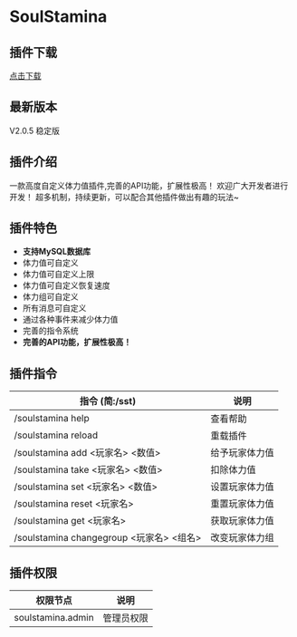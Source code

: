 # SoulStamina
## 插件下载
[点击下载](https://github.com/MySoulcutting/SoulStamina/releases)
## 最新版本
V2.0.5 稳定版
## 插件介绍
一款高度自定义体力值插件,完善的API功能，扩展性极高！
欢迎广大开发者进行开发！
超多机制，持续更新，可以配合其他插件做出有趣的玩法~
## 插件特色
+ **支持MySQL数据库**
+ 体力值可自定义
+ 体力值可自定义上限
+ 体力值可自定义恢复速度
+ 体力组可自定义
+ 所有消息可自定义
+ 通过各种事件来减少体力值
+ 完善的指令系统
+ **完善的API功能，扩展性极高！**
## 插件指令
| 指令 (简:/sst)                         | 说明      |
|-------------------------------------|---------|
| /soulstamina help                   | 查看帮助    |
| /soulstamina reload                 | 重载插件    |
| /soulstamina add <玩家名> <数值>         | 给予玩家体力值 |
| /soulstamina take <玩家名> <数值>        | 扣除体力值   |
| /soulstamina set <玩家名> <数值>         | 设置玩家体力值 |
| /soulstamina reset <玩家名>            | 重置玩家体力值 |
| /soulstamina get <玩家名>              | 获取玩家体力值 |
| /soulstamina changegroup <玩家名> <组名> | 改变玩家体力组 |
## 插件权限
| 权限节点              | 说明    |
|-------------------|-------|
| soulstamina.admin | 管理员权限 |
